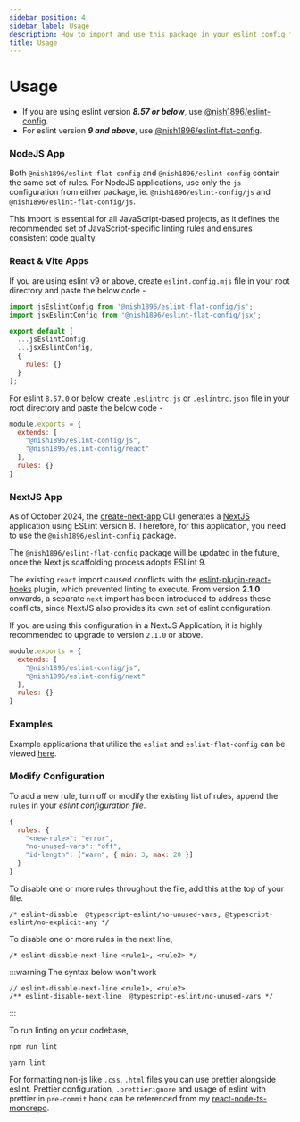 ```yaml
---
sidebar_position: 4
sidebar_label: Usage
description: How to import and use this package in your eslint config file?
title: Usage
---
```


# Usage

<!-- In case you are migrating from v1.0.x, check the [Migration Guide](./migration/). -->

- If you are using eslint version ***8.57 or below***, use [@nish1896/eslint-config](https://www.npmjs.com/package/@nish1896/eslint-config). 
- For eslint version ***9 and above***, use [@nish1896/eslint-flat-config](https://www.npmjs.com/package/@nish1896/eslint-flat-config).

### NodeJS App

Both `@nish1896/eslint-flat-config` and `@nish1896/eslint-config` contain the same set of rules. For NodeJS applications, use only the `js` configuration from either package, ie. `@nish1896/eslint-config/js` and `@nish1896/eslint-flat-config/js`.

This import is essential for all JavaScript-based projects, as it defines the recommended set of JavaScript-specific linting rules and ensures consistent code quality.

### React & Vite Apps

If you are using eslint v9 or above, create `eslint.config.mjs` file in your root directory and paste the below code - 

```js
import jsEslintConfig from '@nish1896/eslint-flat-config/js';
import jsxEslintConfig from '@nish1896/eslint-flat-config/jsx';

export default [
  ...jsEslintConfig,
  ...jsxEslintConfig,
  {
    rules: {}
  }
];
```

For eslint `8.57.0` or below, create `.eslintrc.js` or `.eslintrc.json` file in your root directory and paste the below code - 

```js
module.exports = {
  extends: [
    "@nish1896/eslint-config/js",
    "@nish1896/eslint-config/react"
  ],
  rules: {}
}
```

### NextJS App

As of October 2024, the [create-next-app](https://nextjs.org/docs/app/api-reference/cli/create-next-app) CLI generates a [NextJS](https://nextjs.org/) application using ESLint version 8. Therefore, for this application, you need to use the `@nish1896/eslint-config` package.

The `@nish1896/eslint-flat-config` package will be updated in the future, once the Next.js scaffolding process adopts ESLint 9.

The existing `react` import caused conflicts with the [eslint-plugin-react-hooks](https://www.npmjs.com/package/eslint-plugin-react-hooks) plugin, which prevented linting to execute. From version **2.1.0** onwards, a separate `next` import has been introduced to address these conflicts, since NextJS also provides its own set of eslint configuration.

If you are using this configuration in a NextJS Application, it is highly recommended to upgrade to version `2.1.0` or above.

```js
module.exports = {
  extends: [
    "@nish1896/eslint-config/js",
    "@nish1896/eslint-config/next"
  ],
  rules: {}
}
```

### Examples

Example applications that utilize the `eslint` and `eslint-flat-config` can be viewed [here](https://github.com/nishkohli96/eslint-config/tree/main/examples).

### Modify Configuration

To add a new rule, turn off or modify the existing list of rules, append the `rules` in your _eslint configuration file_.

```js
{
  rules: {
    "<new-rule>": "error",
    "no-unused-vars": "off",
    "id-length": ["warn", { min: 3, max: 20 }]
  }
}
```

To disable one or more rules throughout the file, add this at the top of your file.

```
/* eslint-disable  @typescript-eslint/no-unused-vars, @typescript-eslint/no-explicit-any */
```

To disable one or more rules in the next line,

```
/* eslint-disable-next-line <rule1>, <rule2> */
```

:::warning
The syntax below won't work

```
// eslint-disable-next-line <rule1>, <rule2>
/** eslint-disable-next-line  @typescript-eslint/no-unused-vars */
```

:::

To run linting on your codebase,

```sh
npm run lint
```

```
yarn lint
```

For formatting non-js like `.css`, `.html` files you can use prettier alongside eslint. Prettier configuration, `.prettierignore` and usage of eslint with prettier in `pre-commit` hook can be referenced from my [react-node-ts-monorepo](https://github.com/nishkohli96/react-node-ts-monorepo/blob/main/package.json).
